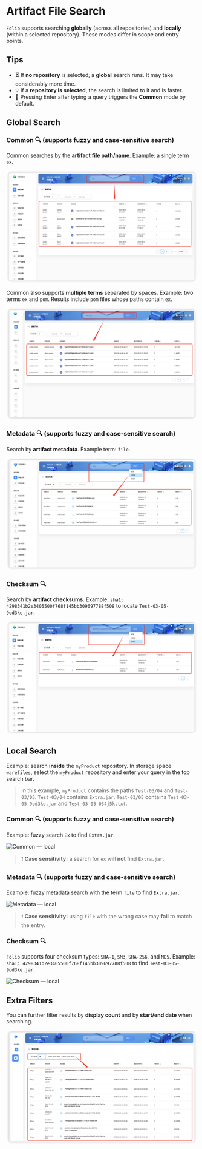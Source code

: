 # Artifact File Search

`Folib` supports searching **globally** (across all repositories) and **locally** (within a selected repository). These modes differ in scope and entry points.

## Tips
- ⏳ If **no repository** is selected, a **global** search runs. It may take considerably more time.
- 💡 If a **repository is selected**, the search is limited to it and is faster.
- 🎯 Pressing Enter after typing a query triggers the **Common** mode by default.

## Global Search

### Common 🔍 (supports **fuzzy** and **case‑sensitive** search)
Common searches by the **artifact file path/name**. Example: a single term `ex`.

![Common — global](search-summary-common-global.4614397a.png)

Common also supports **multiple terms** separated by spaces. Example: two terms `ex` and `pom`. Results include `pom` files whose paths contain `ex`.

![Common — multiple terms](search-summary-common-multi-term.763d831e.png)

### Metadata 🔍 (supports **fuzzy** and **case‑sensitive** search)
Search by **artifact metadata**. Example term: `file`.

![Metadata — global](search-summary-meta-global.413f2bd8.png)

### Checksum 🔍
Search by **artifact checksums**. Example: `sha1: 4298341b2e3405500f768f145bb309697788f508` to locate `Test-03-05-9od3ke.jar`.

![Checksum — global](search-summary-check-global.ad1360cd.png)

## Local Search

Example: search **inside** the `myProduct` repository. In storage space `warefiles`, select the `myProduct` repository and enter your query in the top search bar.

> In this example, `myProduct` contains the paths `Test-03/04` and `Test-03/05`.
> `Test-03/04` contains `Extra.jar`.
> `Test-03/05` contains `Test-03-05-9od3ke.jar` and `Test-03-05-034j5k.txt`.

### Common 🔍 (supports **fuzzy** and **case‑sensitive** search)
Example: fuzzy search `Ex` to find `Extra.jar`.

![Common — local](warefile-operation-search-common-name.f8adf3e4.gif)

> ❗️ **Case sensitivity:** a search for `ex` will **not** find `Extra.jar`.

### Metadata 🔍 (supports **fuzzy** and **case‑sensitive** search)
Example: fuzzy metadata search with the term `file` to find `Extra.jar`.

![Metadata — local](warefile-operation-search-metaData.3f74df1f.gif)

> ❗️ **Case sensitivity:** using `file` with the wrong case may **fail** to match the entry.

### Checksum 🔍
`Folib` supports four checksum types: `SHA-1`, `SM3`, `SHA-256`, and `MD5`. Example: `sha1: 4298341b2e3405500f768f145bb309697788f508` to find `Test-03-05-9od3ke.jar`.

![Checksum — local](warefile-operation-search-check.712cdfe8.gif)

## Extra Filters

You can further filter results by **display count** and by **start/end date** when searching.

![Filter results](warefile-operation-search-more.1e7f1eca.png)
